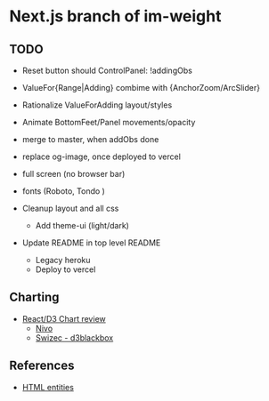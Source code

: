 # Next.js branch of im-weight

## TODO

- Reset button should ControlPanel: !addingObs
- ValueFor{Range|Adding} combime with {AnchorZoom/ArcSlider}
- Rationalize ValueForAdding layout/styles
- Animate BottomFeet/Panel movements/opacity
- merge to master, when addObs done
- replace og-image, once deployed to vercel
- full screen (no browser bar)
- fonts (Roboto, Tondo )
- Cleanup layout and all css
  - Add theme-ui (light/dark)

- Update README in top level README
  - Legacy heroku
  - Deploy to vercel

## Charting

- [React/D3 Chart review](https://dev.to/giteden/top-5-react-chart-libraries-for-2020-1amb)
  - [Nivo](https://nivo.rocks/line/)
  - [Swizec - d3blackbox](https://github.com/Swizec/d3blackbox)

## References

- [HTML entities](https://www.toptal.com/designers/htmlarrows/symbols/)
